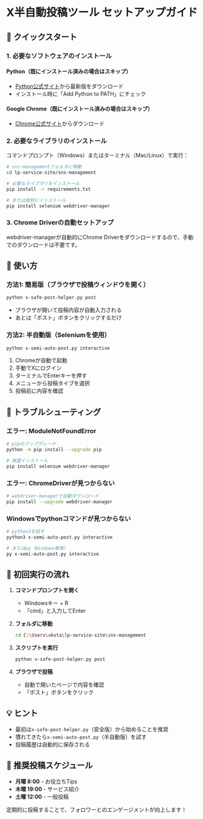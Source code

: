 # X半自動投稿ツール セットアップガイド

## 🚀 クイックスタート

### 1. 必要なソフトウェアのインストール

#### Python（既にインストール済みの場合はスキップ）
- [Python公式サイト](https://www.python.org/downloads/)から最新版をダウンロード
- インストール時に「Add Python to PATH」にチェック

#### Google Chrome（既にインストール済みの場合はスキップ）
- [Chrome公式サイト](https://www.google.com/chrome/)からダウンロード

### 2. 必要なライブラリのインストール

コマンドプロンプト（Windows）またはターミナル（Mac/Linux）で実行：

```bash
# sns-managementフォルダに移動
cd lp-service-site/sns-management

# 必要なライブラリをインストール
pip install -r requirements.txt

# または個別にインストール
pip install selenium webdriver-manager
```

### 3. Chrome Driverの自動セットアップ

webdriver-managerが自動的にChrome Driverをダウンロードするので、手動でのダウンロードは不要です。

## 📱 使い方

### 方法1: 簡易版（ブラウザで投稿ウィンドウを開く）

```bash
python x-safe-post-helper.py post
```

- ブラウザが開いて投稿内容が自動入力される
- あとは「ポスト」ボタンをクリックするだけ

### 方法2: 半自動版（Seleniumを使用）

```bash
python x-semi-auto-post.py interactive
```

1. Chromeが自動で起動
2. 手動でXにログイン
3. ターミナルでEnterキーを押す
4. メニューから投稿タイプを選択
5. 投稿前に内容を確認

## 🔧 トラブルシューティング

### エラー: ModuleNotFoundError
```bash
# pipのアップグレード
python -m pip install --upgrade pip

# 再度インストール
pip install selenium webdriver-manager
```

### エラー: ChromeDriverが見つからない
```bash
# webdriver-managerで自動ダウンロード
pip install --upgrade webdriver-manager
```

### Windowsでpythonコマンドが見つからない
```bash
# python3を試す
python3 x-semi-auto-post.py interactive

# またはpy（Windows専用）
py x-semi-auto-post.py interactive
```

## 📝 初回実行の流れ

1. **コマンドプロンプトを開く**
   - Windowsキー + R
   - 「cmd」と入力してEnter

2. **フォルダに移動**
   ```bash
   cd C:\Users\akuta\lp-service-site\sns-management
   ```

3. **スクリプトを実行**
   ```bash
   python x-safe-post-helper.py post
   ```

4. **ブラウザで投稿**
   - 自動で開いたページで内容を確認
   - 「ポスト」ボタンをクリック

## 💡 ヒント

- 最初は`x-safe-post-helper.py`（安全版）から始めることを推奨
- 慣れてきたら`x-semi-auto-post.py`（半自動版）を試す
- 投稿履歴は自動的に保存される

## 📅 推奨投稿スケジュール

- **月曜 8:00** - お役立ちTips
- **木曜 19:00** - サービス紹介  
- **土曜 12:00** - 一般投稿

定期的に投稿することで、フォロワーとのエンゲージメントが向上します！